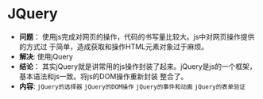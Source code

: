 # JQuery
+ **问题**：
使用js完成对网页的操作，代码的书写量比较大。js中对网页操作提供的方式过
于简单，造成获取和操作HTML元素对象过于麻烦。
+ **解决**:
使用jQuery
+ **结论**：
其实jQuery就是讲常用的js操作封装了起来。jQuery是js的一个框架，基本语法和js一致。将js的DOM操作重新封装
整合了。
+ **内容**:
`jQuery的选择器`
`jQuery的DOM操作`
`jQuery的事件和动画`
`jQuery的表单验证`
